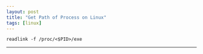 ```yaml
---
layout: post
title: "Get Path of Process on Linux"
tags: [linux]
---
```


```
readlink -f /proc/<$PID>/exe
```

---
